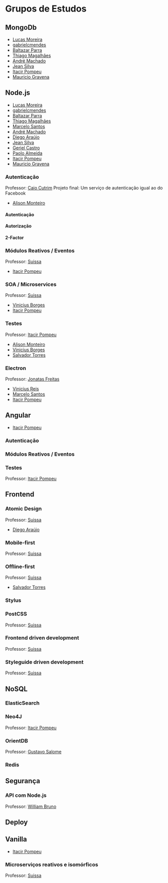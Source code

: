 # Grupos de Estudos

## MongoDb
- [Lucas Moreira](https://github.com/fauker)
- [gabrielcmendes](https://github.com/gabrielcmendes)
- [Baltazar Parra](https://github.com/ravenNNN)
- [Thiago Magalhães](https://github.com/Thiago-Magalhaes)
- [André Machado](https://github.com/andresmachado)
- [Jean Silva](https://github.com/fjeansilva)
- [Itacir Pompeu](https://github.com/Pompeu )
- [Mauricio Gravena](https://github.com/maugravena)

## Node.js
- [Lucas Moreira](https://github.com/fauker)
- [gabrielcmendes](https://github.com/gabrielcmendes)
- [Baltazar Parra](https://github.com/ravenNNN)
- [Thiago Magalhães](https://github.com/Thiago-Magalhaes)
- [Marcelo Santos](https://github.com/MarceSanto)
- [André Machado](https://github.com/andresmachado)
- [Diego Araújo](https://github.com/diihfilipe)
- [Jean Silva](https://github.com/fjeansilva)
- [Geriel Castro](https://github.com/geriel)
- [Paolo Almeida](https://github.com/paoloalmeida)
- [Itacir Pompeu](https://github.com/Pompeu )
- [Mauricio Gravena](https://github.com/maugravena)

### Autenticação
Professor: [Caio Cutrim]()
Projeto final: Um serviço de autenticação igual ao do Facebook

- [Alison Monteiro](https://github.com/alisonmonteiro)

#### Autenticação
#### Autorização
#### 2-Factor

### Módulos Reativos / Eventos
Professor: [Suissa](https://github.com/suissa)
- [Itacir Pompeu](https://github.com/Pompeu )

### SOA / Microservices
Professor: [Suissa](https://github.com/suissa)

- [Vinicius Borges](https://github.com/BX-L)
- [Itacir Pompeu](https://github.com/Pompeu )

### Testes
Professor: [Itacir Pompeu](https://github.com/Pompeu)

- [Alison Monteiro](https://github.com/alisonmonteiro)
- [Vinicius Borges](https://github.com/BX-L)
- [Salvador Torres](https://github.com/ssatorres)

### Electron
Professor: [Jonatas Freitas](https://github.com/jonatasfreitasv)

- [Vinicius Reis](https://github.com/vinicius73)
- [Marcelo Santos](https://github.com/MarceSanto)
- [Itacir Pompeu](https://github.com/Pompeu )

## Angular

- [Itacir Pompeu](https://github.com/Pompeu )

### Autenticação

### Módulos Reativos / Eventos

### Testes
Professor: [Itacir Pompeu](https://github.com/Pompeu)

## Frontend

### Atomic Design
Professor: [Suissa](https://github.com/suissa)
- [Diego Araújo](https://github.com/diihfilipe)

### Mobile-first
Professor: [Suissa](https://github.com/suissa)

### Offline-first
Professor: [Suissa](https://github.com/suissa)

- [Salvador Torres](https://github.com/ssatorres)

### Stylus

### PostCSS
Professor: [Suissa](https://github.com/suissa)

### Frontend driven development
Professor: [Suissa](https://github.com/suissa)

### Styleguide driven development
Professor: [Suissa](https://github.com/suissa)

## NoSQL

### ElasticSearch
### Neo4J
Professor:  [Itacir Pompeu](https://github.com/Pompeu )

### OrientDB
Professor: [Gustavo Salome]()

### Redis

## Segurança

### API com Node.js
Professor: [William Bruno](https://github.com/wbruno)

## Deploy

## Vanilla

- [Itacir Pompeu](https://github.com/Pompeu )

### Microserviços reativos e isomórficos
Professor: [Suissa](https://github.com/suissa)
